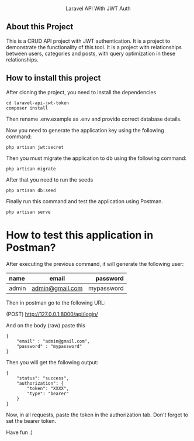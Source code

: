 <p align="center">Laravel API With JWT Auth</p>

## About this Project

This is a CRUD API project with JWT authentication. It is a project to demonstrate the functionality of this tool. It is a project with relationships between users, categories and posts, with query optimization in these relationships.


## How to install this project

After cloning the project, you need to install the dependencies

~~~
cd laravel-api-jwt-token
composer install
~~~

Then rename .env.example as .env and provide correct database details.  

Now you need to generate the application key using the following command:

~~~
php artisan jwt:secret
~~~

Then you must migrate the application to db using the following command:

~~~
php artisan migrate
~~~

After that you need to run the seeds


~~~
php artisan db:seed
~~~

Finally run this command and test the application using Postman.

~~~
php artisan serve
~~~

# How to test this application in Postman?

After executing the previous command, it will generate the following user: 

name | email | password
:----- | :---------------: |-----------:
admin | admin@gmail.com | mypassword

Then in postman go to the following URL:

(POST) http://127.0.0.1:8000/api/login/

And on the body (raw) paste this
~~~
{
    "email" : "admin@gmail.com",
    "password" : "mypassword"
}
~~~

Then you will get the following output:

~~~
{
    "status": "success",
    "authorization": {
        "token": "XXXX",
        "type": "bearer"
    }
}
~~~

Now, in all requests, paste the token in the authorization tab. Don't forget to set the bearer token.

Have fun :)